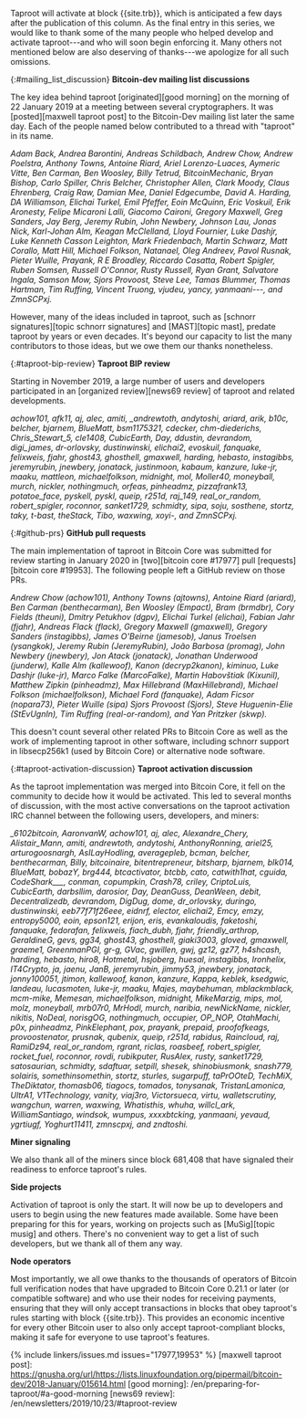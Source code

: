 Taproot will activate at block {{site.trb}}, which is anticipated a few
days after the publication of this column.  As the final entry in this
series, we would like to thank some of the many people who helped develop
and activate taproot---and who will soon begin enforcing it.  Many
others not mentioned below are also deserving of thanks---we apologize
for all such omissions.

{:#mailing_list_discussion}
**Bitcoin-dev mailing list discussions**

The key idea behind taproot [originated][good morning] on the morning of
22 January 2019 <!-- UTC-6 --> at a meeting between several cryptographers.  It was
[posted][maxwell taproot post] to the Bitcoin-Dev mailing list later the
same day.  Each of the people named below contributed to a thread with
"taproot" in its name.

<!-- in my maildir: grep -lir '^Subject:.*taproot' | xargs cat | grep
^From: | sed 's/^From: //; s/ via.*//; s/ <.*//; s/"//g'

Deleted LORD HIS EXCELLENCY JAMES HRMH,
Added "Rubin" to "Jeremy"
-->

<i>
Adam Back,
Andrea Barontini,
Andreas Schildbach,
Andrew Chow,
Andrew Poelstra,
Anthony Towns,
Antoine Riard,
Ariel Lorenzo-Luaces,
Aymeric Vitte,
Ben Carman,
Ben Woosley,
Billy Tetrud,
BitcoinMechanic,
Bryan Bishop,
Carlo Spiller,
Chris Belcher,
Christopher Allen,
Clark Moody,
Claus Ehrenberg,
Craig Raw,
Damian Mee,
Daniel Edgecumbe,
David A. Harding,
DA Williamson,
Elichai Turkel,
Emil Pfeffer,
Eoin McQuinn,
Eric Voskuil,
Erik Aronesty,
Felipe Micaroni Lalli,
Giacomo Caironi,
Gregory Maxwell,
Greg Sanders,
Jay Berg,
Jeremy Rubin,
John Newbery,
Johnson Lau,
Jonas Nick,
Karl-Johan Alm,
Keagan McClelland,
Lloyd Fournier,
Luke Dashjr,
Luke Kenneth Casson Leighton,
Mark Friedenbach,
Martin Schwarz,
Matt Corallo,
Matt Hill,
Michael Folkson,
Natanael,
Oleg Andreev,
Pavol Rusnak,
Pieter Wuille,
Prayank,
R E Broadley,
Riccardo Casatta,
Robert Spigler,
Ruben Somsen,
Russell O'Connor,
Rusty Russell,
Ryan Grant,
Salvatore Ingala,
Samson Mow,
Sjors Provoost,
Steve Lee,
Tamas Blummer,
Thomas Hartman,
Tim Ruffing,
Vincent Truong,
vjudeu,
yancy,
yanmaani---,
and
ZmnSCPxj.
</i>

However, many of the ideas included in taproot, such as [schnorr
signatures][topic schnorr signatures] and [MAST][topic mast], predate
taproot by years or even decades.  It's beyond our capacity to list the
many contributors to those ideas, but we owe them our thanks
nonetheless.

{:#taproot-bip-review}
**Taproot BIP review**

Starting in November 2019, a large number of users and developers
participated in an [organized review][news69 review] of taproot and
related developments.

<!--
wget -mirror https://gnusha.org/taproot-bip-review/
cat *.log | sed 's/>//g; s/<//' | awk '{print $2}' | sed 's/_$//' | sort -u

Removed some obvious duplicates and bots -harding
-->

<i>
achow101,
afk11,
aj,
alec,
amiti,
_andrewtoth,
andytoshi,
ariard,
arik,
b10c,
belcher,
bjarnem,
BlueMatt,
bsm1175321,
cdecker,
chm-diederichs,
Chris_Stewart_5,
cle1408,
CubicEarth,
Day,
ddustin,
devrandom,
digi_james,
dr-orlovsky,
dustinwinski,
elichai2,
evoskuil,
fanquake,
felixweis,
fjahr,
ghost43,
ghosthell,
gmaxwell,
harding,
hebasto,
instagibbs,
jeremyrubin,
jnewbery,
jonatack,
justinmoon,
kabaum,
kanzure,
luke-jr,
maaku,
mattleon,
michaelfolkson,
midnight,
mol,
Moller40,
moneyball,
murch,
nickler,
nothingmuch,
orfeas,
pinheadmz,
pizzafrank13,
potatoe_face,
pyskell,
pyskl,
queip,
r251d,
raj_149,
real_or_random,
robert_spigler,
roconnor,
sanket1729,
schmidty,
sipa,
soju,
sosthene,
stortz,
taky,
t-bast,
theStack,
Tibo,
waxwing,
xoyi-,
and
ZmnSCPxj.
</i>

{:#github-prs}
**GitHub pull requests**

The main implementation of taproot in Bitcoin Core was submitted for
review starting in January 2020 in [two][bitcoin core #17977] pull
[requests][bitcoin core #19953].  The following people left a GitHub
review on those PRs.  <!-- in addition to sipa, who opened the PRs -->

<i>
Andrew Chow (achow101),
Anthony Towns (ajtowns),
Antoine Riard (ariard),
Ben Carman (benthecarman),
Ben Woosley (Empact),
Bram (brmdbr),
Cory Fields (theuni),
Dmitry Petukhov (dgpv),
Elichai Turkel (elichai),
Fabian Jahr (fjahr),
Andreas Flack (flack),
Gregory Maxwell (gmaxwell),
Gregory Sanders (instagibbs),
James O'Beirne (jamesob),
Janus Troelsen (ysangkok),
Jeremy Rubin (JeremyRubin),
João Barbosa (promag),
John Newbery (jnewbery),
Jon Atack (jonatack),
Jonathan Underwood (junderw),
Kalle Alm (kallewoof),
Kanon (decryp2kanon),
kiminuo,
Luke Dashjr (luke-jr),
Marco Falke (MarcoFalke),
Martin Habovštiak (Kixunil),
Matthew Zipkin (pinheadmz),
Max Hillebrand (MaxHillebrand),
Michael Folkson (michaelfolkson),
Michael Ford (fanquake),
Adam Ficsor (nopara73),
Pieter Wuille (sipa)
Sjors Provoost (Sjors),
Steve Huguenin-Elie (StEvUgnIn),
Tim Ruffing (real-or-random),
and
Yan Pritzker (skwp).
</i>

This doesn't count several other related PRs to Bitcoin Core as well as
the work of implementing taproot in other software, including schnorr
support in libsecp256k1 (used by Bitcoin Core) or alternative node software.

{:#taproot-activation-discussion}
**Taproot activation discussion**

As the taproot implementation was merged into Bitcoin Core, it fell on
the community to decide how it would be activated.  This led to several
months of discussion, with the most active conversations on the taproot
activation IRC channel between the following users, developers, and
miners:

<i>
_6102bitcoin,
AaronvanW,
achow101,
aj,
alec,
Alexandre_Chery,
Alistair_Mann,
amiti,
andrewtoth,
andytoshi,
AnthonyRonning,
ariel25,
arturogoosnargh,
AsILayHodling,
averagepleb,
bcman,
belcher,
benthecarman,
Billy,
bitcoinaire,
bitentrepreneur,
bitsharp,
bjarnem,
blk014,
BlueMatt,
bobazY,
brg444,
btcactivator,
btcbb,
cato,
catwith1hat,
cguida,
CodeShark___,
conman,
copumpkin,
Crash78,
criley,
CriptoLuis,
CubicEarth,
darbsllim,
darosior,
Day,
DeanGuss,
DeanWeen,
debit,
Decentralizedb,
devrandom,
DigDug,
dome,
dr_orlovsky,
duringo,
dustinwinski,
eeb77f71f26eee,
eidnrf,
elector,
elichai2,
Emcy,
emzy,
entropy5000,
eoin,
epson121,
erijon,
eris,
evankaloudis,
faketoshi,
fanquake,
fedorafan,
felixweis,
fiach_dubh,
fjahr,
friendly_arthrop,
GeraldineG,
gevs,
gg34,
ghost43,
ghosthell,
giaki3003,
gloved,
gmaxwell,
graeme1,
GreenmanPGI,
gr-g,
GVac,
gwillen,
gwj,
gz12,
gz77,
h4shcash,
harding,
hebasto,
hiro8,
Hotmetal,
hsjoberg,
huesal,
instagibbs,
Ironhelix,
IT4Crypto,
ja,
jaenu,
JanB,
jeremyrubin,
jimmy53,
jnewbery,
jonatack,
jonny100051,
jtimon,
kallewoof,
kanon,
kanzure,
Kappa,
keblek,
ksedgwic,
landeau,
lucasmoten,
luke-jr,
maaku,
Majes,
maybehuman,
mblackmblack,
mcm-mike,
Memesan,
michaelfolkson,
midnight,
MikeMarzig,
mips,
mol,
molz,
moneyball,
mrb07r0,
MrHodl,
murch,
naribia,
newNickName,
nickler,
nikitis,
NoDeal,
norisgOG,
nothingmuch,
occupier,
OP_NOP,
OtahMachi,
p0x,
pinheadmz,
PinkElephant,
pox,
prayank,
prepaid,
proofofkeags,
provoostenator,
prusnak,
qubenix,
queip,
r251d,
rabidus,
Raincloud,
raj,
RamiDz94,
real_or_random,
rgrant,
riclas,
roasbeef,
robert_spigler,
rocket_fuel,
roconnor,
rovdi,
rubikputer,
RusAlex,
rusty,
sanket1729,
satosaurian,
schmidty,
sdaftuar,
setpill,
shesek,
shinobiusmonk,
snash779,
solairis,
somethinsomethin,
stortz,
sturles,
sugarpuff,
taPrOOteD,
TechMiX,
TheDiktator,
thomasb06,
tiagocs,
tomados,
tonysanak,
TristanLamonica,
UltrA1,
V1Technology,
vanity,
viaj3ro,
Victorsueca,
virtu,
walletscrutiny,
wangchun,
warren,
waxwing,
Whatisthis,
whuha,
willcl_ark,
WilliamSantiago,
windsok,
wumpus,
xxxxbtcking,
yanmaani,
yevaud,
ygrtiugf,
Yoghurt11411,
zmnscpxj,
and
zndtoshi.
</i>

**Miner signaling**

We also thank all of the miners since block 681,408 that have signaled
their readiness to enforce taproot's rules.

**Side projects**

Activation of taproot is only the start.  It will now be up to
developers and users to begin using the new features made available.
Some have been preparing for this for years, working on projects such as
[MuSig][topic musig] and others.  There's no convenient way to get a list
of such developers, but we thank all of them any way.

**Node operators**

Most importantly, we all owe thanks to the thousands of operators of
Bitcoin full verification nodes that have upgraded to Bitcoin Core
0.21.1 or later (or compatible software) and who use their nodes for
receiving payments, ensuring that they will only accept transactions in
blocks that obey taproot's rules starting with block {{site.trb}}.  This
provides an economic incentive for every other Bitcoin user to also only
accept taproot-compliant blocks, making it safe for everyone to use
taproot's features.

{% include linkers/issues.md issues="17977,19953" %}
[maxwell taproot post]: https://gnusha.org/url/https://lists.linuxfoundation.org/pipermail/bitcoin-dev/2018-January/015614.html
[good morning]: /en/preparing-for-taproot/#a-good-morning
[news69 review]: /en/newsletters/2019/10/23/#taproot-review
